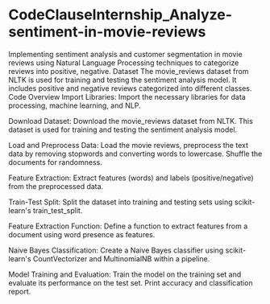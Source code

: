 # CodeClauseInternship_Analyze-sentiment-in-movie-reviews
Implementing sentiment analysis and customer segmentation in movie reviews using Natural Language Processing techniques to categorize reviews into positive, negative.
Dataset
The movie_reviews dataset from NLTK is used for training and testing the sentiment analysis model. It includes positive and negative reviews categorized into different classes.
Code Overview
Import Libraries: Import the necessary libraries for data processing, machine learning, and NLP.

Download Dataset: Download the movie_reviews dataset from NLTK. This dataset is used for training and testing the sentiment analysis model.

Load and Preprocess Data: Load the movie reviews, preprocess the text data by removing stopwords and converting words to lowercase. Shuffle the documents for randomness.

Feature Extraction: Extract features (words) and labels (positive/negative) from the preprocessed data.

Train-Test Split: Split the dataset into training and testing sets using scikit-learn's train_test_split.

Feature Extraction Function: Define a function to extract features from a document using word presence as features.

Naive Bayes Classification: Create a Naive Bayes classifier using scikit-learn's CountVectorizer and MultinomialNB within a pipeline.

Model Training and Evaluation: Train the model on the training set and evaluate its performance on the test set. Print accuracy and classification report.
